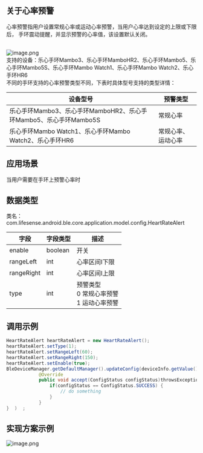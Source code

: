 <a name="hwKJQ"></a>
## 关于心率预警
心率预警指用户设置常规心率或运动心率预警，当用户心率达到设定的上限或下限后， 手环震动提醒，并显示预警的心率值，该设置默认关闭。<br />​

![image.png](https://cdn.nlark.com/yuque/0/2021/png/265997/1616674628163-5e961ece-0618-401c-a65d-610cb8f65221.png#height=381&id=U8KZx&margin=%5Bobject%20Object%5D&name=image.png&originHeight=381&originWidth=916&originalType=binary&ratio=1&size=419240&status=done&style=none&width=916)<br />支持的设备：乐心手环Mambo3、乐心手环MamboHR2、乐心手环Mambo5、乐心手环Mambo5S、乐心手环Mambo Watch1、乐心手环Mambo Watch2、乐心手环HR6<br />不同的手环支持的心率预警类型不同，下表时具体型号支持的类型详情：

| 设备型号 | 预警类型 |
| --- | --- |
| 乐心手环Mambo3、乐心手环MamboHR2、乐心手环Mambo5、乐心手环Mambo5S | 常规心率 |
| 乐心手环Mambo Watch1、乐心手环Mambo Watch2、乐心手环HR6 | 常规心率、运动心率 |

<a name="Rwtlv"></a>
## 应用场景
当用户需要在手环上预警心率时
<a name="3X7CV"></a>
## 数据类型
类名：com.lifesense.android.ble.core.application.model.config.HeartRateAlert

| 字段 | 字段类型 | 描述 |
| --- | --- | --- |
| enable | boolean | 开关 |
| rangeLeft | int | 心率区间I下限 |
| rangeRight | int | 心率区间I上限 |
| type | int | 预警类型<br />0 常规心率预警<br />1 运动心率预警 |



<a name="pmgYd"></a>
## 调用示例
```java
HeartRateAlert heartRateAlert = new HeartRateAlert();
heartRateAlert.setType(1);
heartRateAlert.setRangeLeft(60);
heartRateAlert.setRangeRight(150);
heartRateAlert.setEnable(true);
BleDeviceManager.getDefaultManager().updateConfig(deviceInfo.getValue().getMac(), heartRateAlert, new Consumer<ConfigStatus>() {
            @Override
            public void accept(ConfigStatus configStatus)throwsException{   
                if(configStatus == ConfigStatus.SUCCESS) {
                    // do something
                }
            }
}  )  ;
```
<a name="JJPdQ"></a>
## 实现方案示例
![image.png](https://cdn.nlark.com/yuque/0/2021/png/265997/1616673981571-f6c64351-48f1-45e8-b129-11fd7c870961.png#height=486&id=hMaLi&margin=%5Bobject%20Object%5D&name=image.png&originHeight=486&originWidth=863&originalType=binary&ratio=1&size=23626&status=done&style=none&width=863)<br />


